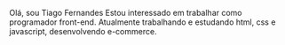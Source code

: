 Olá, sou Tiago Fernandes
Estou interessado em trabalhar como programador front-end. Atualmente trabalhando e estudando html, css e javascript, desenvolvendo e-commerce.


